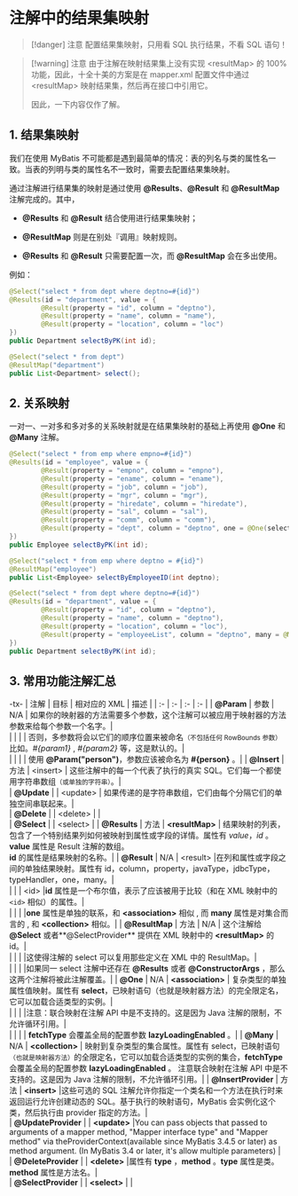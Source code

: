 # 注解中的结果集映射

> [!danger] 注意
> 配置结果集映射，只用看 SQL 执行结果，不看 SQL 语句！

> [!warning] 注意
> 由于注解在映射结果集上没有实现 &lt;resultMap> 的 100% 功能，因此，十全十美的方案是在 mapper.xml 配置文件中通过 &lt;resultMap> 映射结果集，然后再在接口中引用它。
> 
> 因此，一下内容仅作了解。

## 1. 结果集映射

我们在使用 MyBatis 不可能都是遇到最简单的情况：表的列名与类的属性名一致。当表的列明与类的属性名不一致时，需要去配置结果集映射。

通过注解进行结果集的映射是通过使用 **@Results**、**@Result** 和 **@ResultMap** 注解完成的。其中，

- **@Results** 和 **@Result** 结合使用进行结果集映射；

- **@ResultMap** 则是在别处『调用』映射规则。

- **@Results** 和 **@Result** 只需要配置一次，而 **@ResultMap** 会在多出使用。

例如：

```java
@Select("select * from dept where deptno=#{id}")
@Results(id = "department", value = {
        @Result(property = "id", column = "deptno"),
        @Result(property = "name", column = "name"),
        @Result(property = "location", column = "loc")
})
public Department selectByPK(int id);

@Select("select * from dept")
@ResultMap("department")
public List<Department> select();
```


## 2. 关系映射

一对一、一对多和多对多的关系映射就是在结果集映射的基础上再使用 **@One** 和 **@Many** 注解。

```java
@Select("select * from emp where empno=#{id}")
@Results(id = "employee", value = {
        @Result(property = "empno", column = "empno"),
        @Result(property = "ename", column = "ename"),
        @Result(property = "job", column = "job"),
        @Result(property = "mgr", column = "mgr"),
        @Result(property = "hiredate", column = "hiredate"),
        @Result(property = "sal", column = "sal"),
        @Result(property = "comm", column = "comm"),
        @Result(property = "dept", column = "deptno", one = @One(select = "dao.DepartmentMapper.selectByPK"))
})
public Employee selectByPK(int id);

@Select("select * from emp where deptno = #{id}")
@ResultMap("employee")
public List<Employee> selectByEmployeeID(int deptno);
```

```java
@Select("select * from dept where deptno=#{id}")
@Results(id = "department", value = {
        @Result(property = "id", column = "deptno"),
        @Result(property = "name", column = "deptno"),
        @Result(property = "location", column = "loc"),
        @Result(property = "employeeList", column = "deptno", many = @Many(select = "dao.EmployeeMapper.selectByDepartmentID"))
})
public Department selectByPK(int id);
```

## 3. 常用功能注解汇总

-tx-
| 注解 | 目标 | 相对应的 XML | 描述 |
| :-  | :-   | :- | :- |
| **@Param** | 参数 | N/A | 如果你的映射器的方法需要多个参数，这个注解可以被应用于映射器的方法参数来给每个参数一个名字。|\
|   |   |  | 否则，多参数将会以它们的顺序位置来被命名<small>（不包括任何 RowBounds 参数）</small>比如。*#{param1}* , *#{param2}* 等，这是默认的。|\
|   |   |  | 使用 **@Param("person")**，参数应该被命名为 **#{person}** 。|
| **@Insert**  | 方法  | \<insert> | 这些注解中的每一个代表了执行的真实 SQL。它们每一个都使用字符串数组<small>（或单独的字符串）</small>。|\
| **@Update**  |       | \<update> | 如果传递的是字符串数组，它们由每个分隔它们的单独空间串联起来。|\
| **@Delete**  |       | \<delete> | |\
| **@Select**  |       | \<select>  |
| **@Results** | 方法 | **\<resultMap>** | 结果映射的列表，包含了一个特别结果列如何被映射到属性或字段的详情。属性有 *value*，*id* 。<br>**value** 属性是 Result 注解的数组。<br>**id** 的属性是结果映射的名称。|
| **@Result** |  N/A | \<result> |在列和属性或字段之间的单独结果映射。属性有 id，column，property，javaType，jdbcType，typeHandler，one，many。|\
|         |      |  \<id>   |**id** 属性是一个布尔值，表示了应该被用于比较（和在 XML 映射中的 `<id>` 相似）的属性。| \
|         |      |          |**one** 属性是单独的联系，和 **\<association>** 相似 , 而 **many** 属性是对集合而言的 , 和 **\<collection>** 相似。|
| **@ResultMap** | 方法 | N/A | 这个注解给 **@Select** 或者**@SelectProvider** 提供在 XML 映射中的 **\<resultMap>** 的id。|\
|            |     |      |这使得注解的 select 可以复用那些定义在 XML 中的 ResultMap。|\
|            |     |       |如果同一 select 注解中还存在 **@Results** 或者 **@ConstructorArgs** ，那么这两个注解将被此注解覆盖。|
| **@One**            | N/A | **\<association>** | 复杂类型的单独属性值映射。属性有 **select**，已映射语句（也就是映射器方法）的完全限定名，它可以加载合适类型的实例。|\
|                 |    |               |注意：联合映射在注解 API 中是不支持的。这是因为 Java 注解的限制，不允许循环引用。|\
|                 |    |               | **fetchType** 会覆盖全局的配置参数 **lazyLoadingEnabled** 。|
| **@Many**           | N/A | **\<collection>** | 映射到复杂类型的集合属性。属性有 select，已映射语句<small>（也就是映射器方法）</small>的全限定名，它可以加载合适类型的实例的集合，**fetchType** 会覆盖全局的配置参数 **lazyLoadingEnabled** 。 注意联合映射在注解 API 中是不支持的。这是因为 Java 注解的限制，不允许循环引用。|
| **@InsertProvider** | 方法 | **\<insert>** |这些可选的 SQL 注解允许你指定一个类名和一个方法在执行时来返回运行允许创建动态的 SQL。基于执行的映射语句，MyBatis 会实例化这个类，然后执行由 provider 指定的方法。|\
| **@UpdateProvider** |      | **\<update>** |You can pass objects that passed to arguments of a mapper method, "Mapper interface type" and "Mapper method" via theProviderContext(available since MyBatis 3.4.5 or later) as method argument. (In MyBatis 3.4 or later, it's allow multiple parameters) |\
| **@DeleteProvider** |      | **\<delete>** |属性有 **type** ，**method** 。**type** 属性是类。**method** 属性是方法名。|\
| **@SelectProvider** |      | **\<select>** | |





